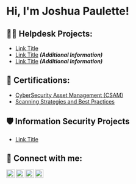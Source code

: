 <h1>Hi, I'm Joshua Paulette!  <a href="https://www.linkedin.com/in/joshua-paulette/"> </a>

<h2>👨‍💻 Helpdesk Projects:</h2>

  - [Link Title](Link)
  - [Link Title](Link) <b><i>(Additional Information)</b></i>
  - [Link Title](Link) <b><i>(Additional Information)</b></i>

<h2>📜 Certifications:</h2>

  - [CyberSecurity Asset Management (CSAM)](https://github.com/joshuapaulette/Certifications/blob/main/CSAM%20Cert.png)
  - [Scanning Strategies and Best Practices](https://github.com/joshuapaulette/Certifications/blob/main/Scanning%20Strategies.png)

<h2>🛡️ Information Security Projects</h2>

 - [Link Title](Link)
  
<h2> 🤳 Connect with me:</h2>

[<img align="left" alt="yourname | YouTube" width="22px" src="https://cdn.jsdelivr.net/npm/simple-icons@v3/icons/youtube.svg" />][youtube]
[<img align="left" alt="yourname | Twitter" width="22px" src="https://cdn.jsdelivr.net/npm/simple-icons@v3/icons/twitter.svg" />][twitter]
[<img align="left" alt="yourname | LinkedIn" width="22px" src="https://cdn.jsdelivr.net/npm/simple-icons@v3/icons/linkedin.svg" />][linkedin]
[<img align="left" alt="yourname | Instagram" width="22px" src="https://cdn.jsdelivr.net/npm/simple-icons@v3/icons/instagram.svg" />][instagram]

[twitter]: https://twitter.com/yourpage
[youtube]: https://www.youtube.com/c/yourpage
[instagram]: https://www.instagram.com/yourpage/
[linkedin]: https://www.linkedin.com/in/joshua-paulette/
